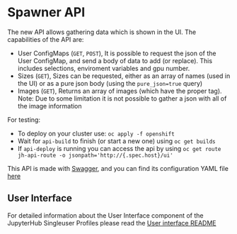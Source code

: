# Spawner API

The new API allows gathering data which is shown in the UI.
The capabilities of the API are:
  - User ConfigMaps (`GET`, `POST`), It is possible to request the json of the User ConfigMap, and send a body of data to add (or replace). This includes selections, enviroment variables and gpu number.
  - Sizes (`GET`), Sizes can be requested, either as an array of names (used in the UI) or as a pure json body (using the `pure_json=true` query)
  - Images (`GET`), Returns an array of images (which have the proper tag). Note: Due to some limitation it is not possible to gather a json with all of the image information

For testing:
  - To deploy on your cluster use:
   ```oc apply -f openshift```
  - Wait for `api-build` to finish (or start a new one) using
   ```oc get builds```
  - If `api-deploy` is running you can access the api by using 
   ```oc get route jh-api-route -o jsonpath='http://{.spec.host}/ui'```

This API is made with [Swagger](https://swagger.io/), and you can find its configuration YAML file [here](../jupyterhub_singleuser_profiles/api/swagger.yaml)

## User Interface

For detailed information about the User Interface component of the JupyterHub Singleuser Profiles please read the [User interface README](../jupyterhub_singleuser_profiles/ui/README.md)